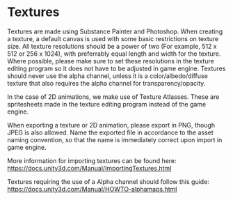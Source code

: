 # Textures

Textures are made using Substance Painter and Photoshop. When creating a texture, a default canvas is used with some basic restrictions on texture size. All texture resolutions should be a power of two (For example, 512 x 512 or 256 x 1024), with preferrably equal length and width for the texture. Where possible, please make sure to set these resolutions in the texture editing program so it does not have to be adjusted in game engine. Textures should never use the alpha channel, unless it is a color/albedo/diffuse texture that also requires the alpha channel for transparency/opacity.

In the case of 2D animations, we make use of Texture Atlasses. These are spritesheets made in the texture editing program instead of the game engine.

When exporting a texture or 2D animation, please export in PNG, though JPEG is also allowed. Name the exported file in accordance to the asset naming convention, so that the name is immediately correct upon import in game engine.

More information for importing textures can be found here: https://docs.unity3d.com/Manual/ImportingTextures.html

Textures requiring the use of a Alpha channel should follow this guide: https://docs.unity3d.com/Manual/HOWTO-alphamaps.html
